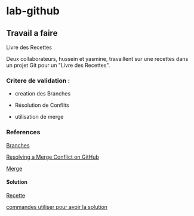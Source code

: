 # lab-github 

## Travail a faire
Livre des Recettes

Deux collaborateurs, hussein et yasmine, travaillent sur une recettes dans un projet Git pour un "Livre des Recettes".

### Critere de validation  :
-  creation des Branches 
  
- Résolution de Conflits 

- utilisation de merge 

### References 
[Branches](https://docs.github.com/fr/pull-requests/collaborating-with-pull-requests/proposing-changes-to-your-work-with-pull-requests/about-branches)

[Resolving a Merge Conflict on GitHub](https://docs.github.com/en/pull-requests/collaborating-with-pull-requests/addressing-merge-conflicts/resolving-a-merge-conflict-using-the-command-line) 

[Merge](https://git-scm.com/docs/git-merge#_how_conflicts_are_presented)

#### Solution 

[Recette](https://github.com/Yasmine-daifane/lab-github/blob/master/recette.html)

[commandes utiliser pour avoir la solution ](https://github.com/Yasmine-daifane/lab-github/blob/master/Commandes.md)
